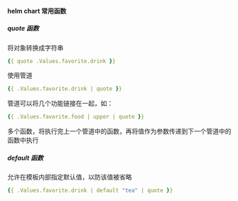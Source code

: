 #### helm chart 常用函数

##### quote 函数

将对象转换成字符串

```yaml
{{ quote .Values.favorite.drink }}
```

使用管道

```yaml
{{ .Values.favorite.drink | quote }}
```

管道可以将几个功能链接在一起，如：

```yaml
{{ .Values.favorite.food | upper | quote }}
```

多个函数，将执行完上一个管道中的函数，再将值作为参数传递到下一个管道中的函数中执行

##### default 函数

允许在模板内部指定默认值，以防该值被省略

```yaml
{{ .Values.favorite.drink | default "tea" | quote }}
```

